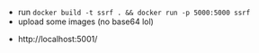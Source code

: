 * run `docker build -t ssrf . && docker run -p 5000:5000 ssrf`
* upload some images (no base64 lol)
- http://localhost:5001/